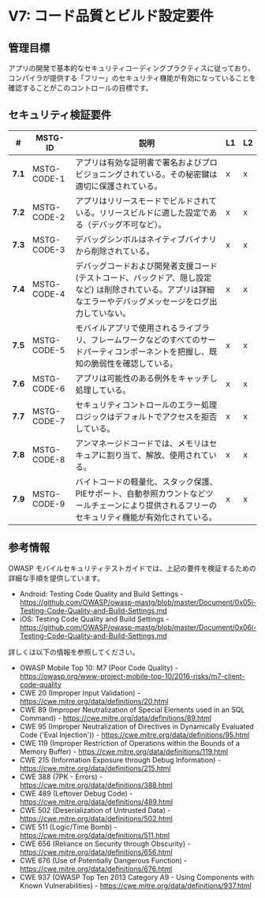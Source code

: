 # V7: コード品質とビルド設定要件

## 管理目標

アプリの開発で基本的なセキュリティコーディングプラクティスに従っており、コンパイラが提供する「フリー」のセキュリティ機能が有効になっていることを確認することがこのコントロールの目標です。

## セキュリティ検証要件

| # | MSTG-ID | 説明 | L1 | L2 |
| -- | ---------- | ---------------------- | - | - |
| **7.1** | MSTG-CODE-1 | アプリは有効な証明書で署名およびプロビジョニングされている。その秘密鍵は適切に保護されている。 | x | x |
| **7.2** | MSTG-CODE-2 | アプリはリリースモードでビルドされている。リリースビルドに適した設定である（デバッグ不可など）。 | x | x |
| **7.3** | MSTG-CODE-3 | デバッグシンボルはネイティブバイナリから削除されている。 | x | x |
| **7.4** | MSTG-CODE-4 | デバッグコードおよび開発者支援コード (テストコード、バックドア、隠し設定など) は削除されている。アプリは詳細なエラーやデバッグメッセージをログ出力していない。 | x | x |
| **7.5** | MSTG-CODE-5 | モバイルアプリで使用されるライブラリ、フレームワークなどのすべてのサードパーティコンポーネントを把握し、既知の脆弱性を確認している。 | x | x |
| **7.6** | MSTG-CODE-6 | アプリは可能性のある例外をキャッチし処理している。 | x | x |
| **7.7** | MSTG-CODE-7 | セキュリティコントロールのエラー処理ロジックはデフォルトでアクセスを拒否している。 | x | x |
| **7.8** | MSTG-CODE-8 | アンマネージドコードでは、メモリはセキュアに割り当て、解放、使用されている。 | x | x |
| **7.9** | MSTG-CODE-9 | バイトコードの軽量化、スタック保護、PIEサポート、自動参照カウントなどツールチェーンにより提供されるフリーのセキュリティ機能が有効化されている。 | x | x |

## 参考情報

OWASP モバイルセキュリティテストガイドでは、上記の要件を検証するための詳細な手順を提供しています。

- Android: Testing Code Quality and Build Settings - <https://github.com/OWASP/owasp-mastg/blob/master/Document/0x05i-Testing-Code-Quality-and-Build-Settings.md>
- iOS: Testing Code Quality and Build Settings - <https://github.com/OWASP/owasp-mastg/blob/master/Document/0x06i-Testing-Code-Quality-and-Build-Settings.md>

詳しくは以下の情報を参照してください。

- OWASP Mobile Top 10: M7 (Poor Code Quality) - <https://owasp.org/www-project-mobile-top-10/2016-risks/m7-client-code-quality>
- CWE 20 (Improper Input Validation) - <https://cwe.mitre.org/data/definitions/20.html>
- CWE 89 (Improper Neutralization of Special Elements used in an SQL Command) - <https://cwe.mitre.org/data/definitions/89.html>
- CWE 95 (Improper Neutralization of Directives in Dynamically Evaluated Code ('Eval Injection')) - <https://cwe.mitre.org/data/definitions/95.html>
- CWE 119 (Improper Restriction of Operations within the Bounds of a Memory Buffer) - <https://cwe.mitre.org/data/definitions/119.html>
- CWE 215 (Information Exposure through Debug Information) - <https://cwe.mitre.org/data/definitions/215.html>
- CWE 388 (7PK - Errors) - <https://cwe.mitre.org/data/definitions/388.html>
- CWE 489 (Leftover Debug Code) - <https://cwe.mitre.org/data/definitions/489.html>
- CWE 502 (Deserialization of Untrusted Data) - <https://cwe.mitre.org/data/definitions/502.html>
- CWE 511 (Logic/Time Bomb) - <https://cwe.mitre.org/data/definitions/511.html>
- CWE 656 (Reliance on Security through Obscurity) - <https://cwe.mitre.org/data/definitions/656.html>
- CWE 676 (Use of Potentially Dangerous Function)  - <https://cwe.mitre.org/data/definitions/676.html>
- CWE 937 (OWASP Top Ten 2013 Category A9 - Using Components with Known Vulnerabilities) - <https://cwe.mitre.org/data/definitions/937.html>
